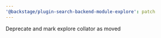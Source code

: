 ```yaml
---
'@backstage/plugin-search-backend-module-explore': patch
---
```


Deprecate and mark explore collator as moved
